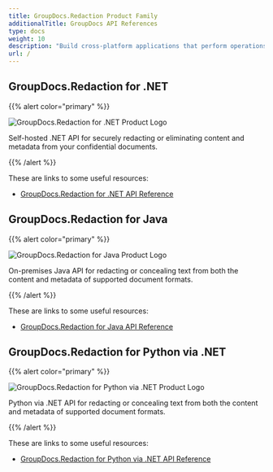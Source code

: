 ```yaml
---
title: GroupDocs.Redaction Product Family
additionalTitle: GroupDocs API References
type: docs
weight: 10
description: "Build cross-platform applications that perform operations, such as, redacting, hiding, removing content and metadata from documents, presentations, worksheets and PDF files"
url: /
---
```


## GroupDocs.Redaction for .NET

{{% alert color="primary" %}} 

![GroupDocs.Redaction for .NET Product Logo](gdocs_net.png)

Self-hosted .NET API for securely redacting or eliminating content and metadata from your confidential documents.

{{% /alert %}} 

These are links to some useful resources:

- [GroupDocs.Redaction for .NET API Reference](/redaction/net/)


## GroupDocs.Redaction for Java

{{% alert color="primary" %}}

![GroupDocs.Redaction for Java Product Logo](gdocs_java.png)

On-premises Java API for redacting or concealing text from both the content and metadata of supported document formats.

{{% /alert %}}

These are links to some useful resources:

- [GroupDocs.Redaction for Java API Reference](/redaction/java/)


## GroupDocs.Redaction for Python via .NET

{{% alert color="primary" %}}

![GroupDocs.Redaction for Python via .NET Product Logo](gdocs_python.png)

Python via .NET API for redacting or concealing text from both the content and metadata of supported document formats.

{{% /alert %}}

These are links to some useful resources:

- [GroupDocs.Redaction for Python via .NET API Reference](/redaction/python-net/)
